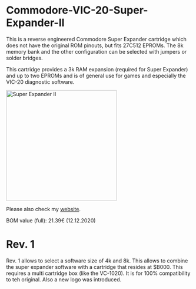 # Commodore-VIC-20-Super-Expander-II
This is a reverse engineered  Commodore Super Expander cartridge which does not have the original ROM pinouts, but fits 27C512 EPROMs. The 8k memory bank and the other configuration can be  selected with jumpers or solder bridges.

This cartridge provides a 3k RAM expansion (required for Super Expander) and up to two EPROMs and is of general use for games and especially the VIC-20 diagnostic software.

<img src="https://github.com/svenpetersen1965/Commodore-VIC-20-Super-Expander-II/blob/main/Rev.%200/pictures/6318_-_Super_Expander_II_PCB.JPG" width="300" alt="Super Expander II">

Please also check my <a href="http://tech.guitarsite.de/vic-20_super_expanderii.html">website</a>.

BOM value (full): 21.39€ (12.12.2020)

# Rev. 1

Rev. 1 allows to select a software size of 4k and 8k. This allows to combine the super expander software with a cartridge that resides at $B000. This requires a multi cartridge box (like the VC-1020). It is for 100% compatibility to teh original. Also a new logo was introduced. 
